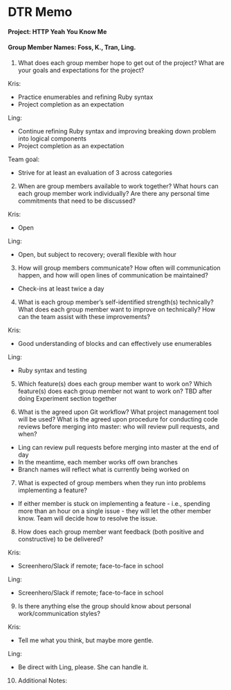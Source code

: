 # DTR Memo
#### Project: HTTP Yeah You Know Me
#### Group Member Names: Foss, K., Tran, Ling.

1. What does each group member hope to get out of the project? What are your goals and expectations for the project?

Kris:
* Practice enumerables and refining Ruby syntax
* Project completion as an expectation

Ling:
* Continue refining Ruby syntax and improving breaking down problem into logical components
* Project completion as an expectation

Team goal:
* Strive for at least an evaluation of 3 across categories

2. When are group members available to work together? What hours can each group member work individually? Are there any personal time commitments that need to be discussed?

Kris:
* Open

Ling:
* Open, but subject to recovery; overall flexible with hour

3. How will group members communicate? How often will communication happen, and how will open lines of communication be maintained?

* Check-ins at least twice a day

4. What is each group member’s self-identified strength(s) technically? What does each group member want to improve on technically? How can the team assist with these improvements?

Kris:
* Good understanding of blocks and can effectively use enumerables

Ling:
* Ruby syntax and testing

5. Which feature(s) does each group member want to work on? Which feature(s) does each group member not want to work on?
TBD after doing Experiment section together

6. What is the agreed upon Git workflow? What project management tool will be used? What is the agreed upon procedure for conducting code reviews before merging into master: who will review pull requests, and when?

* Ling can review pull requests before merging into master at the end of day
* In the meantime, each member works off own branches
* Branch names will reflect what is currently being worked on

7. What is expected of group members when they run into problems implementing a feature?

* If either member is stuck on implementing a feature - i.e., spending more than an hour on a single issue - they will let the other member know. Team will decide how to resolve the issue.

8. How does each group member want feedback (both positive and constructive) to be delivered?

Kris:
* Screenhero/Slack if remote; face-to-face in school

Ling:
* Screenhero/Slack if remote; face-to-face in school

9. Is there anything else the group should know about personal work/communication styles?

Kris:
* Tell me what you think, but maybe more gentle.

Ling:
* Be direct with Ling, please. She can handle it.

10. Additional Notes:
